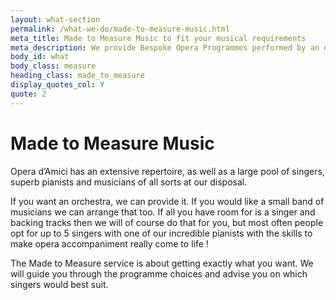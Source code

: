 ```yaml
---
layout: what-section
permalink: /what-we-do/made-to-measure-music.html
meta_title: Made to Measure Music to fit your musical requirements
meta_description: We provide Bespoke Opera Programmes performed by an orchestra or a small band of musicians for your special occasion.
body_id: what
body_class: measure
heading_class: made_to_measure
display_quotes_col: Y
quote: 2
---
```


<h1>Made to Measure Music</h1>  
<p>Opera d’Amici has an extensive repertoire, as well as a large pool of singers, superb pianists and musicians of all sorts at our disposal.</p>
<p>If you want an orchestra, we can provide it. If you would like a small band of musicians we can arrange that too. If all you have room for is a singer and backing tracks then we will of course do that for you, but most often people opt for up to 5 singers with one of our incredible pianists with the skills to make opera accompaniment really come to life !</p>
<p>The Made to Measure service is about getting exactly what you want. We will guide you through the programme choices and advise you on which singers would best suit.</p> 
    
      

           
